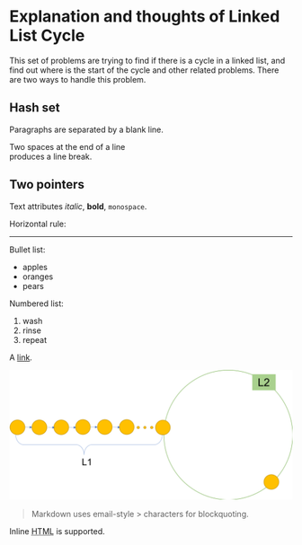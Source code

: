 Explanation and thoughts of Linked List Cycle
=======

This set of problems are trying to find if there is a cycle in a linked list, and
find out where is the start of the cycle and other related problems. There are two
ways to handle this problem.

## Hash set

Paragraphs are separated
by a blank line.

Two spaces at the end of a line  
produces a line break.

## Two pointers

Text attributes _italic_,
**bold**, `monospace`.

Horizontal rule:

---

Bullet list:

  * apples
  * oranges
  * pears

Numbered list:

  1. wash
  2. rinse
  3. repeat

A [link][example].

  [example]: http://example.com

![Image](linked_list_cycle.png "linked_list_cycle")

> Markdown uses email-style > characters for blockquoting.

Inline <abbr title="Hypertext Markup Language">HTML</abbr> is supported.
